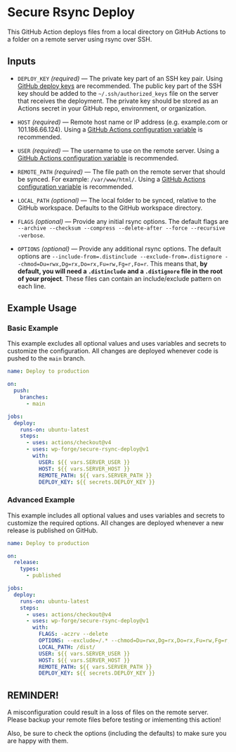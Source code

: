 # Secure Rsync Deploy

This GitHub Action deploys files from a local directory on GitHub Actions to a folder on a remote server using rsync over SSH.

## Inputs

- `DEPLOY_KEY` _(required)_ — The private key part of an SSH key pair. Using [GitHub deploy keys](https://docs.github.com/en/authentication/connecting-to-github-with-ssh/managing-deploy-keys#deploy-keys) are recommended. The public key part of the SSH key should be added to the `~/.ssh/authorized_keys` file on the server that receives the deployment. The private key should be stored as an Actions secret in your GitHub repo, environment, or organization. 

- `HOST` _(required)_ — Remote host name or IP address (e.g. example.com or 101.186.66.124). Using a [GitHub Actions configuration variable](https://docs.github.com/en/actions/learn-github-actions/variables#using-the-vars-context-to-access-configuration-variable-values) is recommended.

- `USER` _(required)_ — The username to use on the remote server. Using a [GitHub Actions configuration variable](https://docs.github.com/en/actions/learn-github-actions/variables#using-the-vars-context-to-access-configuration-variable-values) is recommended.

- `REMOTE_PATH` _(required)_ — The file path on the remote server that should be synced. For example: `/var/www/html/`. Using a [GitHub Actions configuration variable](https://docs.github.com/en/actions/learn-github-actions/variables#using-the-vars-context-to-access-configuration-variable-values) is recommended.

- `LOCAL_PATH` _(optional)_ — The local folder to be synced, relative to the GitHub workspace. Defaults to the GitHub workspace directory.

- `FLAGS` _(optional)_ — Provide any initial rsync options. The default flags are `--archive --checksum --compress --delete-after --force --recursive -verbose`.

- `OPTIONS` _(optional)_ — Provide any additional rsync options. The default options are `--include-from=.distinclude --exclude-from=.distignore --chmod=Du=rwx,Dg=rx,Do=rx,Fu=rw,Fg=r,Fo=r`. This means that, **by default, you will need a `.distinclude` and a `.distignore` file in the root of your project**. These files can contain an include/exclude pattern on each line.

## Example Usage

### Basic Example

This example excludes all optional values and uses variables and secrets to customize the configuration. All changes are deployed whenever code is pushed to the `main` branch.

```yml
name: Deploy to production

on:
  push:
    branches:
      - main

jobs:
  deploy:
    runs-on: ubuntu-latest
    steps:
      - uses: actions/checkout@v4
      - uses: wp-forge/secure-rsync-deploy@v1
        with:
          USER: ${{ vars.SERVER_USER }}
          HOST: ${{ vars.SERVER_HOST }}
          REMOTE_PATH: ${{ vars.SERVER_PATH }}
          DEPLOY_KEY: ${{ secrets.DEPLOY_KEY }}

```

### Advanced Example

This example includes all optional values and uses variables and secrets to customize the required options. All changes are deployed whenever a new release is published on GitHub.

```yml
name: Deploy to production

on:
  release:
    types:
      - published

jobs:
  deploy:
    runs-on: ubuntu-latest
    steps:
      - uses: actions/checkout@v4
      - uses: wp-forge/secure-rsync-deploy@v1
        with:
          FLAGS: -aczrv --delete
          OPTIONS: --exclude=/.* --chmod=Du=rwx,Dg=rx,Do=rx,Fu=rw,Fg=r,Fo=r
          LOCAL_PATH: /dist/
          USER: ${{ vars.SERVER_USER }}
          HOST: ${{ vars.SERVER_HOST }}
          REMOTE_PATH: ${{ vars.SERVER_PATH }}
          DEPLOY_KEY: ${{ secrets.DEPLOY_KEY }}

```

## REMINDER!
A misconfiguration could result in a loss of files on the remote server. Please backup your remote files before testing or imlementing this action! 

Also, be sure to check the options (including the defaults) to make sure you are happy with them.